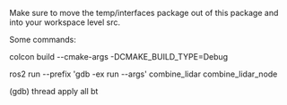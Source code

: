 
Make sure to move the temp/interfaces package out of this package and into your workspace level src.

Some commands:

colcon build --cmake-args -DCMAKE_BUILD_TYPE=Debug

ros2 run --prefix 'gdb -ex run --args' combine_lidar combine_lidar_node

(gdb) thread apply all bt


